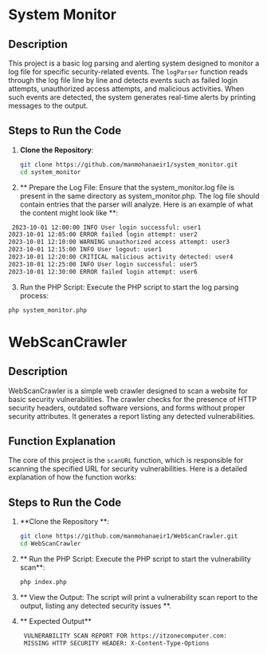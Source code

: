 # System Monitor

## Description
This project is a basic log parsing and alerting system designed to monitor a log file for specific security-related events. The `logParser` function reads through the log file line by line and detects events such as failed login attempts, unauthorized access attempts, and malicious activities. When such events are detected, the system generates real-time alerts by printing messages to the output.

## Steps to Run the Code
1. **Clone the Repository**:
   ```sh
   git clone https://github.com/manmohanaeir1/system_monitor.git
   cd system_monitor


2. ** Prepare the Log File: Ensure that the system_monitor.log file is present in the same directory as system_monitor.php. The log file should contain entries that the parser will analyze. Here is an example of what the content might look like **:
```sh 
 2023-10-01 12:00:00 INFO User login successful: user1
2023-10-01 12:05:00 ERROR failed login attempt: user2
2023-10-01 12:10:00 WARNING unauthorized access attempt: user3
2023-10-01 12:15:00 INFO User logout: user1
2023-10-01 12:20:00 CRITICAL malicious activity detected: user4
2023-10-01 12:25:00 INFO User login successful: user5
2023-10-01 12:30:00 ERROR failed login attempt: user6

```
3. Run the PHP Script: Execute the PHP script to start the log parsing process:

 ```sh
php system_monitor.php
```  
 
 
# WebScanCrawler

## Description
WebScanCrawler is a simple web crawler designed to scan a website for basic security vulnerabilities. The crawler checks for the presence of HTTP security headers, outdated software versions, and forms without proper security attributes. It generates a report listing any detected vulnerabilities.

## Function Explanation
The core of this project is the `scanURL` function, which is responsible for scanning the specified URL for security vulnerabilities. Here is a detailed explanation of how the function works:

## Steps to Run the Code
1. **Clone the Repository **:
   ``` sh
   git clone https://github.com/manmohanaeir1/WebScanCrawler.git
   cd WebScanCrawler
   

2. ** Run the PHP Script: Execute the PHP script to start the vulnerability scan**:
   ``` sh
   php index.php
3. ** View the Output: The script will print a vulnerability scan report to the output, listing any detected security issues **.

4. ** Expected Output**
   ``` sh
    VULNERABILITY SCAN REPORT FOR https://itzonecomputer.com:
    MISSING HTTP SECURITY HEADER: X-Content-Type-Options



   
